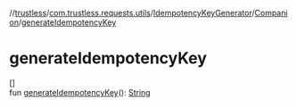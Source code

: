 //[trustless](../../../../index.md)/[com.trustless.requests.utils](../../index.md)/[IdempotencyKeyGenerator](../index.md)/[Companion](index.md)/[generateIdempotencyKey](generate-idempotency-key.md)

# generateIdempotencyKey

[]\
fun [generateIdempotencyKey](generate-idempotency-key.md)(): [String](https://kotlinlang.org/api/latest/jvm/stdlib/kotlin/-string/index.html)
